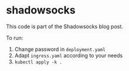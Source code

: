 # shadowsocks

This code is part of the Shadowsocks blog post.

To run:
1. Change password in `deployment.yaml`
2. Adapt `ingress.yaml` according to your needs
3. `kubectl apply -k .`
